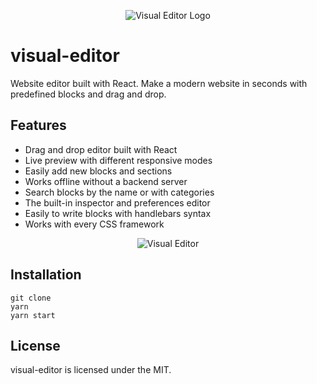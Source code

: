 <p align="center">
 <img src="https://i.imgur.com/bDRWSjo.png" alt="Visual Editor Logo"/>
</p>

# visual-editor
Website editor built with React. Make a modern website in seconds with predefined blocks and drag and drop.



## Features
* Drag and drop editor built with React
* Live preview with different responsive modes
* Easily add new blocks and sections
* Works offline without a backend server
* Search blocks by the name or with categories
* The built-in inspector and preferences editor
* Easily to write blocks with handlebars syntax
* Works with every CSS framework

<p align="center">
 <img src="https://i.imgur.com/GSHqyTV.png" alt="Visual Editor"/>
</p>

## Installation
```shell script
git clone
yarn
yarn start
```

## License
visual-editor is licensed under the MIT.
